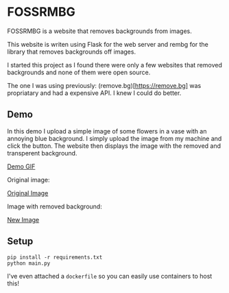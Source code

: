 # FOSSRMBG

FOSSRMBG is a website that removes backgrounds from images. 

This website is writen using Flask for the web server and rembg for the library that removes backgrounds off images.

I started this project as I found there were only a few websites that removed backgrounds and none of them were open source.

The one I was using previously: (remove.bg)[https://remove.bg] was propriatary and had a expensive API. I knew I could do better.

## Demo

In this demo I upload a simple image of some flowers in a vase with an annoying blue background.
I simply upload the image from my machine and click the button. The website then displays the image with the removed and transperent background.

[Demo GIF](demo/demo.gif)

Original image:

[Original Image](demo/flowers.png)

Image with removed background:

[New Image](demo/removed.png)

## Setup 

```
pip install -r requirements.txt
python main.py
```

I've even attached a `dockerfile` so you can easily use containers to host this!

